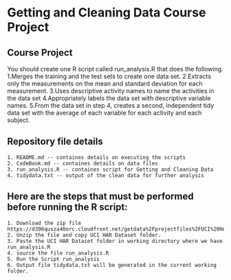 # Getting and Cleaning Data Course Project

## Course Project

You should create one R script called run_analysis.R that does the following.
	1.Merges the training and the test sets to create one data set.
	2.Extracts only the measurements on the mean and standard deviation for each measurement. 
	3.Uses descriptive activity names to name the activities in the data set
	4.Appropriately labels the data set with descriptive variable names. 
	5.From the data set in step 4, creates a second, independent tidy data set with the average of each variable for each activity and each subject.

## Repository file details
	1. README.md -- containes details on executing the scripts
	2. CodeBook.md -- containes details on data files
	3. run_analysis.R -- containes script for Getting and Cleaning Data
	4. tidydata.txt -- output of the clean data for further analysis 

## Here are the steps that must be performed before running the R script:

	1. Download the zip file https://d396qusza40orc.cloudfront.net/getdata%2Fprojectfiles%2FUCI%20HAR%20Dataset.zip
	2. Unzip the file and copy UCI HAR Dataset folder.
	3. Paste the UCI HAR Dataset folder in working directory where we have run_analysis.R
	4. source the file run_analysis.R
	5. Run the Script run_analysis
	6. Output file tidydata.txt will be generated in the current working folder. 